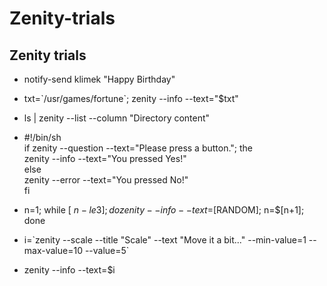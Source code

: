 # Zenity-trials
## Zenity trials

- notify-send klimek "Happy Birthday"

* txt=\`/usr/games/fortune\`; zenity --info --text="$txt"

+ ls | zenity --list --column "Directory content"

- #!/bin/sh\
if zenity --question --text="Please press a button."; the\
    zenity --info --text="You pressed Yes!"\
else\
    zenity --error --text="You pressed No!"\
fi

* n=1; while [ $n -le 3 ]; do zenity --info --text=$[RANDOM]; n=$[n+1]; done

+ i=\`zenity --scale --title "Scale" --text "Move it a bit..." --min-value=1 --max-value=10 --value=5\`

- zenity --info --text=$i
